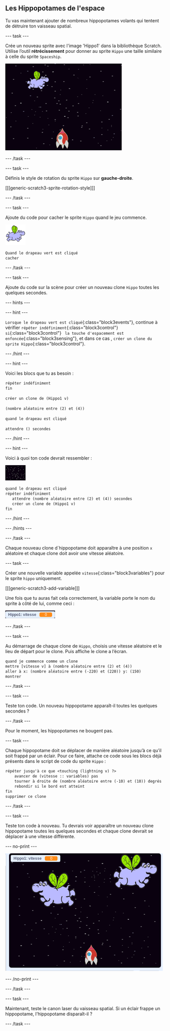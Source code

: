 ## Les Hippopotames de l'espace

Tu vas maintenant ajouter de nombreux hippopotames volants qui tentent de détruire ton vaisseau spatial.

--- task ---

Crée un nouveau sprite avec l'image 'Hippo1' dans la bibliothèque Scratch. Utilise l’outil **rétrécissement** pour donner au sprite `Hippo` une taille similaire à celle du sprite `Spaceship`.

![capture d'écran](images/invaders-hippo.png)

--- /task ---

--- task ---

Définis le style de rotation du sprite `Hippo` sur **gauche-droite**.

[[[generic-scratch3-sprite-rotation-style]]]

--- /task ---

--- task ---

Ajoute du code pour cacher le sprite `Hippo` quand le jeu commence.

![sprite hippopotame](images/hippo-sprite.png)

```blocks3
Quand le drapeau vert est cliqué
cacher

```

--- /task ---

--- task ---

Ajoute du code sur la scène pour créer un nouveau clone `Hippo` toutes les quelques secondes.

--- hints ---

--- hint ---

`Lorsque le drapeau vert est cliqué`{:class="block3events"}, continue à vérifier `répéter indéfiniment`{:class="block3control"} `si`{:class="block3control"} ` la touche d'espacement est enfoncée`{:class="block3sensing"}, et dans ce cas , `créer un clone du sprite Hippo`{:class="block3control"}.

--- /hint ---

--- hint ---

Voici les blocs que tu as besoin :

```blocks3
répéter indéfiniment
fin

créer un clone de (Hippo1 v)

(nombre aléatoire entre (2) et (4))

quand le drapeau est cliqué

attendre () secondes
```

--- /hint ---

--- hint ---

Voici à quoi ton code devrait ressembler :

![sprite Scène](images/stage-sprite.png)

```blocks3
quand le drapeau est cliqué
répéter indéfiniment
   attendre (nombre aléatoire entre (2) et (4)) secondes
   créer un clone de (Hippo1 v)
fin
```

--- /hint ---

--- /hints ---

--- /task ---

Chaque nouveau clone d´hippopotame doit apparaître à une position `x` aléatoire et chaque clone doit avoir une vitesse aléatoire.

--- task ---

Créer une nouvelle variable appelée `vitesse`{:class="block3variables"} pour le sprite `hippo` uniquement.

[[[generic-scratch3-add-variable]]]

Une fois que tu auras fait cela correctement, la variable porte le nom du sprite à côté de lui, comme ceci :

![capture d'écran](images/invaders-var-test.png)

--- /task ---

--- task ---

Au démarrage de chaque clone de `Hippo`, choisis une vitesse aléatoire et le lieu de départ pour le clone. Puis affiche le clone a l’écran.

```blocks3
quand je commence comme un clone
mettre [vitesse v] à (nombre aléatoire entre (2) et (4))
aller à x: (nombre aléatoire entre (-220) et (220)) y: (150)
montrer
```

--- /task ---

--- task ---

Teste ton code. Un nouveau hippopotame apparaît-il toutes les quelques secondes ?

--- /task ---

Pour le moment, les hippopotames ne bougent pas.

--- task ---

Chaque hippopotame doit se déplacer de manière aléatoire jusqu’à ce qu’il soit frappé par un éclair. Pour ce faire, attache ce code sous les blocs déjà présents dans le script de code du sprite `Hippo` :

```blocks3
répéter jusqu'à ce que <touching (lightning v) ?>
    avancer de (vitesse :: variables) pas
    tourner à droite de (nombre aléatoire entre (-10) et (10)) degrés
    rebondir si le bord est atteint
fin
supprimer ce clone
```

--- /task ---

--- task ---

Teste ton code à nouveau. Tu devrais voir apparaître un nouveau clone hippopotame toutes les quelques secondes et chaque clone devrait se déplacer à une vitesse différente.

--- no-print ---

![capture d'écran](images/hippo-clones.gif)

--- /no-print ---

--- /task ---

--- task ---

Maintenant, teste le canon laser du vaisseau spatial. Si un éclair frappe un hippopotame, l'hippopotame disparaît-il ?

--- /task ---